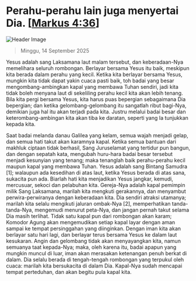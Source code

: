 
# Perahu-perahu lain juga menyertai Dia. [[Markus 4:36](http://alkitab.sabda.org/?Markus%204:36)]

![Header Image](https://alkitab.app/slice/sunrise.jpg)

> Minggu, 14 September 2025

Yesus adalah sang Laksamana laut malam tersebut, dan keberadaan-Nya memelihara seluruh rombongan. Berlayar bersama Yesus itu baik, meskipun kita berada dalam perahu yang kecil. Ketika kita berlayar bersama Yesus, mungkin kita tidak dapat yakin cuaca pasti baik, toh badai yang besar mengombang-ambingkan kapal yang membawa Tuhan sendiri, jadi kita tidak boleh menyana laut di sekeliling perahu kecil kita akan lebih tenang. Bila kita pergi bersama Yesus, kita harus puas bepergian sebagaimana Dia bepergian; dan ketika gelombang-gelombang itu sangatlah ribut bagi-Nya, demikian juga hal itu akan terjadi pada kita. Justru melalui badai besar dan keterombang-ambingan kita akan tiba ke daratan, seperti yang Ia tunjukkan kepada kita.

Saat badai melanda danau Galilea yang kelam, semua wajah menjadi gelap, dan semua hati takut akan karamnya kapal. Ketika semua bantuan dari makhluk ciptaan tidak berhasil, Sang Juruselamat yang tertidur pun bangun, dan dengan sepatah kata, mengubah huru-hara badai besar tersebut menjadi kesunyian yang tenang; maka tenanglah baik perahu-perahu kecil maupun kapal yang membawa Tuhan. Yesus adalah sang Bintang Samudra [1]; walaupun ada kesedihan di atas laut, ketika Yesus berada di atas sana, sukacita pun ada. Biarlah hati kita menjadikan Yesus jangkar, kemudi, mercusuar, sekoci dan pelabuhan kita. Gereja-Nya adalah kapal pemimpin milik Sang Laksamana, marilah kita mengkuti gerakannya, dan menyambut perwira-perwiranya dengan keberadaan kita. Dia sendiri atraksi utamanya; marilah kita selalu mengikuti jaluran ombak-Nya [2], memperhatikan tanda-tanda-Nya, mengemudi menurut peta-Nya, dan jangan pernah takut selama Dia masih terlihat. Tidak satu kapal pun dari rombongan akan karam; Komodor Agung akan mengemudikan setiap kapal layar dengan aman sampai ke tempat persinggahan yang diinginkan. Dengan iman kita akan berlayar satu hari lagi, dan berlayar terus bersama Yesus ke dalam laut kesukaran. Angin dan gelombang tidak akan menyayangkan kita, namun semuanya taat kepada-Nya; maka, oleh karena itu, badai apapun yang mungkin muncul di luar, iman akan merasakan ketenangan penuh berkat di dalam. Dia selalu berada di tengah-tengah rombongan yang terpukul oleh cuaca: marilah kita bersukacita di dalam Dia. Kapal-Nya sudah mencapai tempat perteduhan, dan akan begitu pula kapal kita.
    